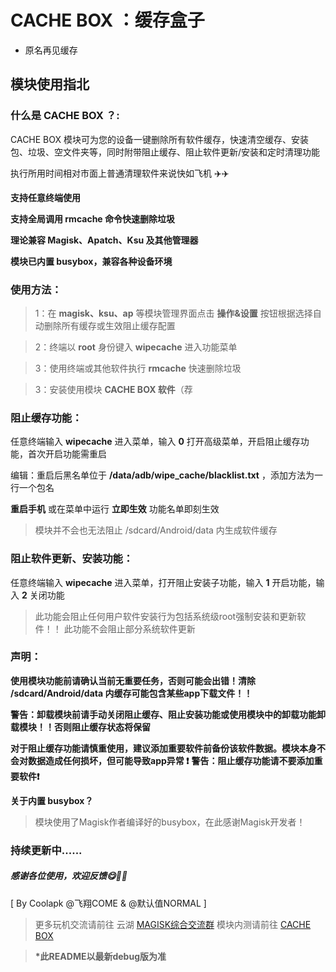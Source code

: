 
   # CACHE BOX ：缓存盒子
   * 原名再见缓存
     
   ##     模块使用指北
   

   ### 什么是 CACHE BOX ？:

CACHE BOX 模块可为您的设备一键删除所有软件缓存，快速清空缓存、安装包、垃圾、空文件夹等，同时附带阻止缓存、阻止软件更新/安装和定时清理功能

执行所用时间相对市面上普通清理软件来说快如飞机 ✈️✈️

__支持任意终端使用__

__支持全局调用 rmcache 命令快速删除垃圾__

__理论兼容 Magisk、Apatch、Ksu 及其他管理器__

__模块已内置 busybox，兼容各种设备环境__


   ### 使用方法：
 
> 1：在 **magisk、ksu、ap** 等模块管理界面点击 **操作&设置** 按钮根据选择自动删除所有缓存或生效阻止缓存配置

> 2：终端以 **root** 身份键入 **wipecache** 进入功能菜单

> 3：使用终端或其他软件执行 **rmcache** 快速删除垃圾

> 3：安装使用模块 **CACHE BOX 软件**（荐


   ### 阻止缓存功能：

任意终端输入 **wipecache**  进入菜单，输入 **0** 打开高级菜单，开启阻止缓存功能，首次开启功能需重启

编辑：重启后黑名单位于 **/data/adb/wipe_cache/blacklist.txt** ，添加方法为一行一个包名

**重启手机** 或在菜单中运行 **立即生效** 功能名单即刻生效

> 模块并不会也无法阻止 /sdcard/Android/data 内生成软件缓存


   ### 阻止软件更新、安装功能：

任意终端输入 **wipecache** 进入菜单，打开阻止安装子功能，输入 **1** 开启功能，输入 **2** 关闭功能
> 此功能会阻止任何用户软件安装行为包括系统级root强制安装和更新软件！！
> 此功能不会阻止部分系统软件更新


   ### 声明：

**使用模块功能前请确认当前无重要任务，否则可能会出错！清除 /sdcard/Android/data 内缓存可能包含某些app下载文件！！**

**警告：卸载模块前请手动关闭阻止缓存、阻止安装功能或使用模块中的卸载功能卸载模块！！否则阻止缓存状态将保留**

**对于阻止缓存功能请慎重使用，建议添加重要软件前备份该软件数据。模块本身不会对数据造成任何损坏，但可能导致app异常 ❗**
**警告：阻止缓存功能请不要添加重要软件❗**

**关于内置 busybox？**
> 模块使用了Magisk作者编译好的busybox，在此感谢Magisk开发者！



### 持续更新中......
##### 感谢各位使用，欢迎反馈😋🎉🎉
[ By Coolapk @飞翔COME & @默认值NORMAL ]
> 更多玩机交流请前往 云湖 [MAGISK综合交流群](https://yhfx.jwznb.com/share?key=TihFLlAj6ZJ9&ts=1740281856)
> 模块内测请前往 [CACHE BOX](https://yhfx.jwznb.com/share?key=yigOTedUjh62&ts=1747355950)

> __*此README以最新debug版为准__
